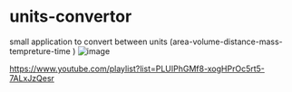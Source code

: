 # units-convertor
small application to convert between units (area-volume-distance-mass-tempreture-time ) 
![image](https://user-images.githubusercontent.com/65008114/178116150-68488765-bc4c-45fb-91e3-56c25e11a031.png)



https://www.youtube.com/playlist?list=PLUIPhGMf8-xogHPrOc5rt5-7ALxJzQesr

